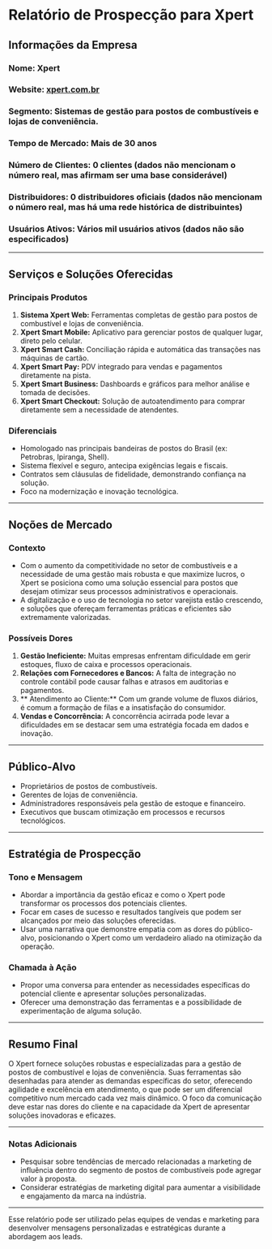 # Relatório de Prospecção para Xpert

## **Informações da Empresa**
### **Nome**: Xpert
### **Website**: [xpert.com.br](https://www.xpert.com.br)
### **Segmento**: Sistemas de gestão para postos de combustíveis e lojas de conveniência.
### **Tempo de Mercado**: Mais de 30 anos
### **Número de Clientes**: 0 clientes (dados não mencionam o número real, mas afirmam ser uma base considerável)
### **Distribuidores**: 0 distribuidores oficiais (dados não mencionam o número real, mas há uma rede histórica de distribuintes)
### **Usuários Ativos**: Vários mil usuários ativos (dados não são especificados)

---

## **Serviços e Soluções Oferecidas**
### **Principais Produtos**
1. **Sistema Xpert Web:** Ferramentas completas de gestão para postos de combustível e lojas de conveniência.
2. **Xpert Smart Mobile:** Aplicativo para gerenciar postos de qualquer lugar, direto pelo celular.
3. **Xpert Smart Cash:** Conciliação rápida e automática das transações nas máquinas de cartão.
4. **Xpert Smart Pay:** PDV integrado para vendas e pagamentos diretamente na pista.
5. **Xpert Smart Business:** Dashboards e gráficos para melhor análise e tomada de decisões.
6. **Xpert Smart Checkout:** Solução de autoatendimento para comprar diretamente sem a necessidade de atendentes.

### **Diferenciais**
- Homologado nas principais bandeiras de postos do Brasil (ex: Petrobras, Ipiranga, Shell).
- Sistema flexível e seguro, antecipa exigências legais e fiscais.
- Contratos sem cláusulas de fidelidade, demonstrando confiança na solução.
- Foco na modernização e inovação tecnológica.

---

## **Noções de Mercado**
### **Contexto**
- Com o aumento da competitividade no setor de combustíveis e a necessidade de uma gestão mais robusta e que maximize lucros, o Xpert se posiciona como uma solução essencial para postos que desejam otimizar seus processos administrativos e operacionais.
- A digitalização e o uso de tecnologia no setor varejista estão crescendo, e soluções que ofereçam ferramentas práticas e eficientes são extremamente valorizadas.

### **Possíveis Dores**
1. **Gestão Ineficiente:** Muitas empresas enfrentam dificuldade em gerir estoques, fluxo de caixa e processos operacionais.
2. **Relações com Fornecedores e Bancos:** A falta de integração no controle contábil pode causar falhas e atrasos em auditorias e pagamentos.
3. ** Atendimento ao Cliente:** Com um grande volume de fluxos diários, é comum a formação de filas e a insatisfação do consumidor.
4. **Vendas e Concorrência:** A concorrência acirrada pode levar a dificuldades em se destacar sem uma estratégia focada em dados e inovação.

---

## **Público-Alvo**
- Proprietários de postos de combustíveis.
- Gerentes de lojas de conveniência.
- Administradores responsáveis pela gestão de estoque e financeiro.
- Executivos que buscam otimização em processos e recursos tecnológicos.

---

## **Estratégia de Prospecção**
### **Tono e Mensagem**
- Abordar a importância da gestão eficaz e como o Xpert pode transformar os processos dos potenciais clientes.
- Focar em cases de sucesso e resultados tangíveis que podem ser alcançados por meio das soluções oferecidas.
- Usar uma narrativa que demonstre empatia com as dores do público-alvo, posicionando o Xpert como um verdadeiro aliado na otimização da operação.

### **Chamada à Ação**
- Propor uma conversa para entender as necessidades específicas do potencial cliente e apresentar soluções personalizadas.
- Oferecer uma demonstração das ferramentas e a possibilidade de experimentação de alguma solução.

---

## **Resumo Final**
O Xpert fornece soluções robustas e especializadas para a gestão de postos de combustível e lojas de conveniência. Suas ferramentas são desenhadas para atender as demandas específicas do setor, oferecendo agilidade e excelência em atendimento, o que pode ser um diferencial competitivo num mercado cada vez mais dinâmico. O foco da comunicação deve estar nas dores do cliente e na capacidade da Xpert de apresentar soluções inovadoras e eficazes. 

---

### **Notas Adicionais**
- Pesquisar sobre tendências de mercado relacionadas a marketing de influência dentro do segmento de postos de combustíveis pode agregar valor à proposta.
- Considerar estratégias de marketing digital para aumentar a visibilidade e engajamento da marca na indústria. 

--- 

Esse relatório pode ser utilizado pelas equipes de vendas e marketing para desenvolver mensagens personalizadas e estratégicas durante a abordagem aos leads.